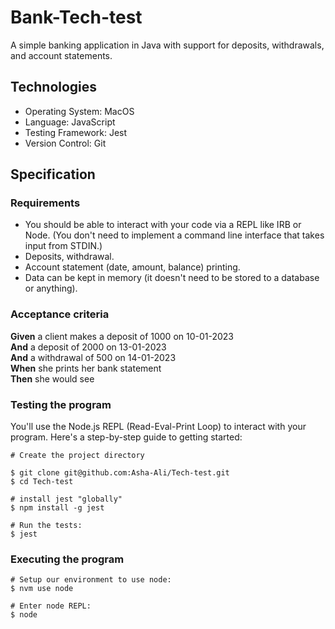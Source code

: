 # Bank-Tech-test

A simple banking application in Java with support for deposits, withdrawals, and account statements.

## Technologies

- Operating System: MacOS
- Language: JavaScript
- Testing Framework: Jest
- Version Control: Git

## Specification

### Requirements

* You should be able to interact with your code via a REPL like IRB or Node.  (You don't need to implement a command line interface that takes input from STDIN.)
* Deposits, withdrawal.
* Account statement (date, amount, balance) printing.
* Data can be kept in memory (it doesn't need to be stored to a database or anything).

### Acceptance criteria

**Given** a client makes a deposit of 1000 on 10-01-2023  
**And** a deposit of 2000 on 13-01-2023  
**And** a withdrawal of 500 on 14-01-2023  
**When** she prints her bank statement  
**Then** she would see



### Testing the program

You'll use the Node.js REPL (Read-Eval-Print Loop) to interact with your program. Here's a step-by-step guide to getting started:

``````
# Create the project directory

$ git clone git@github.com:Asha-Ali/Tech-test.git
$ cd Tech-test
``````
``````
# install jest "globally"
$ npm install -g jest
``````
``````
# Run the tests:
$ jest
``````
### Executing the program
``````
# Setup our environment to use node:
$ nvm use node

# Enter node REPL:
$ node
``````